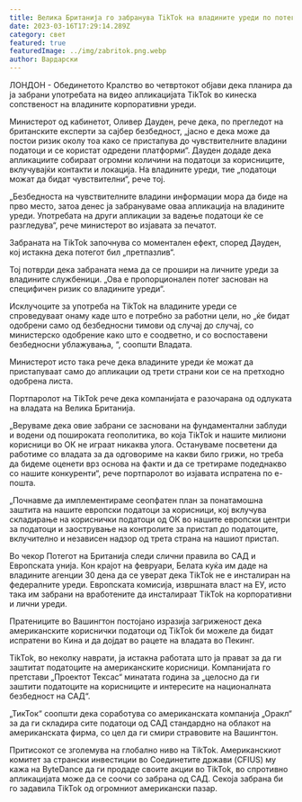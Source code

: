 ```yaml
---
title: Велика Британија го забранува TikTok на владините уреди по потегот на САД
date: 2023-03-16T17:29:14.289Z
category: свет
featured: true
featuredImage: ../img/zabritok.png.webp
author: Вардарски
---
```


ЛОНДОН - Обединетото Кралство во четвртокот објави дека планира да ја забрани употребата на видео апликацијата TikTok во кинеска сопственост на владините корпоративни уреди.

Министерот од кабинетот, Оливер Дауден, рече дека, по прегледот на британските експерти за сајбер безбедност, „јасно е дека може да постои ризик околу тоа како се пристапува до чувствителните владини податоци и се користат одредени платформи“.
Дауден додаде дека апликациите собираат огромни количини на податоци за корисниците, вклучувајќи контакти и локација. На владините уреди, тие „податоци можат да бидат чувствителни“, рече тој.

„Безбедноста на чувствителните владини информации мора да биде на прво место, затоа денес ја забрануваме оваа апликација на владините уреди. Употребата на други апликации за вадење податоци ќе се разгледува“, рече министерот во изјавата за печатот.

Забраната на TikTok започнува со моментален ефект, според Дауден, кој истакна дека потегот бил „претпазлив“.

Тој потврди дека забраната нема да се прошири на личните уреди за владините службеници. „Ова е пропорционален потег заснован на специфичен ризик со владините уреди“.

Исклучоците за употреба на TikTok на владините уреди се спроведуваат онаму каде што е потребно за работни цели, но „ќе бидат одобрени само од безбедносни тимови од случај до случај, со министерско одобрение како што е соодветно, и со воспоставени безбедносни ублажувања, “, соопшти Владата.

Министерот исто така рече дека владините уреди ќе можат да пристапуваат само до апликации од трети страни кои се на претходно одобрена листа.

Портпаролот на TikTok рече дека компанијата е разочарана од одлуката на владата на Велика Британија.

„Веруваме дека овие забрани се засновани на фундаментални заблуди и водени од пошироката геополитика, во која TikTok и нашите милиони корисници во ОК не играат никаква улога. Остануваме посветени да работиме со владата за да одговориме на какви било грижи, но треба да бидеме оценети врз основа на факти и да се третираме подеднакво со нашите конкуренти“, рече портпаролот во изјавата испратена по е-пошта.

„Почнавме да имплементираме сеопфатен план за понатамошна заштита на нашите европски податоци за корисници, кој вклучува складирање на кориснички податоци од ОК во нашите европски центри за податоци и заострување на контролите за пристап до податоците, вклучително и независен надзор од трета страна на нашиот пристап.

Во чекор
Потегот на Британија следи слични правила во САД и Европската унија. Кон крајот на февруари, Белата куќа им даде на владините агенции 30 дена да се уверат дека TikTok не е инсталиран на федералните уреди. Европската комисија, извршната власт на ЕУ, исто така им забрани на вработените да инсталираат TikTok на корпоративни и лични уреди.

Пратениците во Вашингтон постојано изразија загриженост дека американските кориснички податоци од TikTok би можеле да бидат испратени во Кина и да дојдат во рацете на владата во Пекинг.

TikTok, во неколку наврати, ја истакна работата што ја прават за да ги заштитат податоците на американските корисници. Компанијата го претстави „Проектот Тексас“ минатата година за „целосно да ги заштити податоците на корисниците и интересите на националната безбедност на САД“.

„ТикТок“ соопшти дека соработува со американската компанија „Оракл“ за да ги складира сите податоци од САД стандардно на облакот на американската фирма, со цел да ги смири стравовите на Вашингтон.

Притисокот се зголемува на глобално ниво на TikTok. Американскиот комитет за странски инвестиции во Соединетите држави (CFIUS) му кажа на ByteDance да ги продаде своите акции во TikTok, во спротивно апликацијата може да се соочи со забрана од САД. Секоја забрана би го задавила TikTok од огромниот американски пазар.
